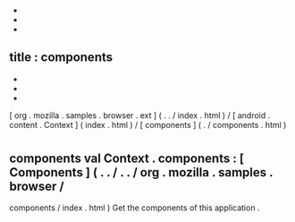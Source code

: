 -
-
-
title
:
components
-
-
-
-
[
org
.
mozilla
.
samples
.
browser
.
ext
]
(
.
.
/
index
.
html
)
/
[
android
.
content
.
Context
]
(
index
.
html
)
/
[
components
]
(
.
/
components
.
html
)
#
components
val
Context
.
components
:
[
Components
]
(
.
.
/
.
.
/
org
.
mozilla
.
samples
.
browser
/
-
components
/
index
.
html
)
Get
the
components
of
this
application
.
